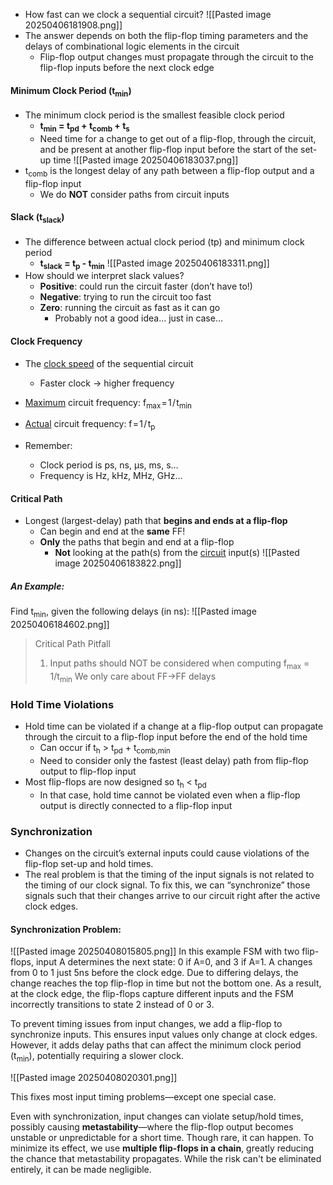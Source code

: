 - How fast can we clock a sequential circuit?
![[Pasted image 20250406181908.png]]
- The answer depends on both the flip-flop timing parameters and the delays of combinational logic elements in the circuit
	- Flip-flop output changes must propagate through the circuit to the flip-flop inputs before the next clock edge

#### Minimum Clock Period (t<sub>min</sub>)
- The minimum clock period is the smallest feasible clock period
	- **t<sub>min</sub> = t<sub>pd</sub> + t<sub>comb</sub> + t<sub>s</sub>**
	- Need time for a change to get out of a flip-flop, through the circuit, and be present at another flip-flop input before the start of the set-up time
![[Pasted image 20250406183037.png]]
- t<sub>comb</sub> is the longest delay of any path between a flip-flop output and a flip-flop input 
	- We do **NOT** consider paths from circuit inputs

#### Slack (t<sub>slack</sub>)
- The difference between actual clock period (tp) and minimum clock period
	- **t<sub>slack</sub> = t<sub>p</sub> - t<sub>min</sub>**
![[Pasted image 20250406183311.png]]
- How should we interpret slack values?
	- **Positive**: could run the circuit faster (don’t have to!)
	- **Negative**: trying to run the circuit too fast
	- **Zero**: running the circuit as fast as it can go
		- Probably not a good idea… just in case…

#### Clock Frequency
- The <u>clock speed</u> of the sequential circuit
	- Faster clock → higher frequency
- <u>Maximum</u> circuit frequency:  f<sub>max</sub> = 1 / t<sub>min</sub>
- <u>Actual</u> circuit frequency:  f = 1 / t<sub>p</sub>

- Remember:
	- Clock period is ps, ns, µs, ms, s…
	- Frequency is Hz, kHz, MHz, GHz…

#### Critical Path
- Longest (largest-delay) path that **begins and ends at a flip-flop** 
	- Can begin and end at the **same** FF!
	- **Only** the paths that begin and end at a flip-flop
		- **Not** looking at the path(s) from the <u>circuit</u> input(s)
![[Pasted image 20250406183822.png]]

##### An Example:
Find t<sub>min</sub>, given the following delays (in ns):
![[Pasted image 20250406184602.png]]

> Critical Path Pitfall
> 1. Input paths should NOT be considered when computing f<sub>max</sub> = 1/t<sub>min</sub>
> 	 We only care about FF→FF delays

### Hold Time Violations
- Hold time can be violated if a change at a flip-flop output can propagate through the circuit to a flip-flop input before the end of the hold time
	- Can occur if t<sub>h</sub> > t<sub>pd</sub> + t<sub>comb,min</sub>
	- Need to consider only the fastest (least delay) path from flip-flop output to flip-flop input
- Most flip-flops are now designed so t<sub>h</sub> < t<sub>pd</sub>
	- In that case, hold time cannot be violated even when a flip-flop output is directly connected to a flip-flop input

### Synchronization
- Changes on the circuit’s external inputs could cause violations of the flip-flop set-up and hold times.
- The real problem is that the timing of the input signals is not related to the timing of our clock signal. To fix this, we can “synchronize” those signals such that their changes arrive to our circuit right after the active clock edges.

#### Synchronization Problem:
![[Pasted image 20250408015805.png]]
In this example FSM with two flip-flops, input A determines the next state: 0 if A=0, and 3 if A=1. A changes from 0 to 1 just 5ns before the clock edge. Due to differing delays, the change reaches the top flip-flop in time but not the bottom one. As a result, at the clock edge, the flip-flops capture different inputs and the FSM incorrectly transitions to state 2 instead of 0 or 3.

To prevent timing issues from input changes, we add a flip-flop to synchronize inputs. This ensures input values only change at clock edges. However, it adds delay paths that can affect the minimum clock period (t<sub>min</sub>), potentially requiring a slower clock.

![[Pasted image 20250408020301.png]]

This fixes most input timing problems—except one special case.

Even with synchronization, input changes can violate setup/hold times, possibly causing **metastability**—where the flip-flop output becomes unstable or unpredictable for a short time. Though rare, it can happen. To minimize its effect, we use **multiple flip-flops in a chain**, greatly reducing the chance that metastability propagates. While the risk can't be eliminated entirely, it can be made negligible.